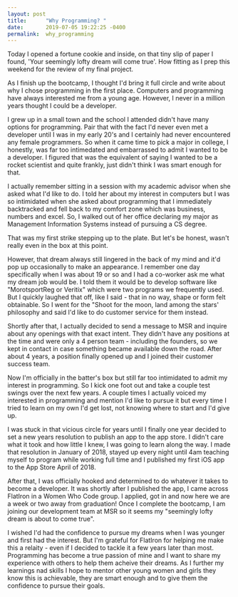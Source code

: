 ```yaml
---
layout: post
title:      "Why Programming? "
date:       2019-07-05 19:22:25 -0400
permalink:  why_programming
---
```



Today I opened a fortune cookie and inside, on that tiny slip of paper I found, 'Your seemingly lofty dream will come true'. How fitting as I prep this weekend for the review of my final project. 

As I finish up the bootcamp, I thought I'd bring it full circle and write about why I chose programming in the first place. Computers and programming have always interested me from a young age. However, I never in a million years thought I could be a developer. 

I grew up in a small town and the school I attended didn't have many options for programming. Pair that with the fact I'd never even met a developer until I was in my early 20's and I certainly had never encountered any female programmers.  So when it came time to pick a major in college, I honestly, was far too intimedated and embarrassed to admit I wanted to be a developer. I figured that was the equivalent of saying I wanted to be a rocket scientist and quite frankly, just didn't think I was smart enough for that. 

I actually remember sitting in a session with my academic advisor when she asked what I'd like to do. I told her about my interest in computers but I was so intimidated when she asked about programming that I immediately backtracked and fell back to my comfort zone which was business, numbers and excel. So, I walked out of her office declaring my major as Management Information Systems instead of pursuing a CS degree. 

That was my first strike stepping up to the plate. But let's be honest, wasn't really even in the box at this point. 

However, that dream always still lingered in the back of my mind and it'd pop up occasionally to make an appearance. I remember one day specifically when I was about 19 or so and I had a co-worker ask me what my dream job would be. I told them it would be to develop software like "MorotsportReg or Veritix" which were two programs we frequently used. But I quickly laughed that off, like I said - that in no way, shape or form felt obtainable. So I went for the "Shoot for the moon, land among the stars' philosophy and said I'd like to do customer service for them instead. 

Shortly after that, I actually decided to send a message to MSR and inquire about any openings with that exact intent. They didn't have any positions at the time and were only a 4 person team - including the founders, so we kept in contact in case something became available down the road. After about 4 years, a position finally opened up and I joined their customer success team. 

Now I'm officially in the batter's box but still far too intimidated to admit my interest in programming. So I kick one foot out and take a couple test swings over the next few years. A couple times I actually voiced my interested in programming and mention I'd like to pursue it but every time I tried to learn on my own I'd get lost, not knowing where to start and I'd give up. 

I was stuck in that vicious circle for years until I finally one year decided to set a new years resolution to publish an app to the app store. I didn't care what it took and how little I knew, I was going to learn along the way. I made that resolution in January of 2018, stayed up every night until 4am teaching myself to program while working full time and I published my first iOS app to the App Store April of 2018. 

After that, I was officially hooked and determined to do whatever it takes to become a developer.  It was shortly after I published the app, I came across FlatIron in a Women Who Code group. I applied, got in and now here we are a week or two away from graduation! Once I complete the bootcamp, I am joining our development team at MSR so it seems my "seemingly lofty dream is about to come true". 

I wished I'd had the confidence to pursue my dreams when I was younger and first had the interest. But I'm grateful for FlatIron for helping me make this a relaity - even if I decided to tackle it a few years later than most. Programming has become a true passion of mine and I want to share my experience with others to help them acheive their dreams. As I further my learnings nad skills I hope to mentor other young women and girls they know this is achievable, they are smart enough and to give them the confidence to pursue their goals. 



